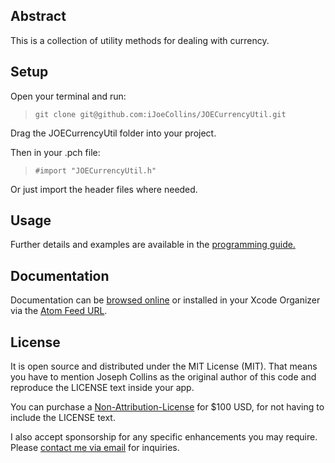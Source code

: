 Abstract
--------

This is a collection of utility methods for dealing with currency.

Setup
-----

Open your terminal and run:

> ```git clone git@github.com:iJoeCollins/JOECurrencyUtil.git```

Drag the JOECurrencyUtil folder into your project.

Then in your .pch file:

> ```#import "JOECurrencyUtil.h"```

Or just import the header files where needed.

Usage
-----

Further details and examples are available in the [programming guide.](http://developer.ijoe.co/library/JOECurrencyUtil/docs/Programming%20Guide)

Documentation
-------------

Documentation can be [browsed online](http://developer.ijoe.co/library/JOECurrencyUtil) or installed in your Xcode Organizer via the [Atom Feed URL](http://developer.ijoe.co/library/JOECurrencyUtil/JOECurrencyUtil.atom).

License
-------

It is open source and distributed under the MIT License (MIT). That means you have to mention Joseph Collins as the original author of this code and reproduce the LICENSE text inside your app.

You can purchase a <a href="mailto:joe@ijoe.co?subject=JOECurrencyUtil%20Non-Attribution-License">Non-Attribution-License</a> for $100 USD, for not having to include the LICENSE text.

I also accept sponsorship for any specific enhancements you may require. Please <a href="mailto:joe@ijoe.co?subject=JOECurrencyUtil%20Sponsorship">contact me via email</a> for inquiries.